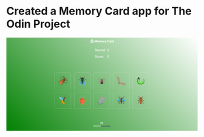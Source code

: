 # Created a Memory Card app for The Odin Project
![Alt text](./memory-card-screenshot.png?raw=true "Memory Card App Screenshot")
